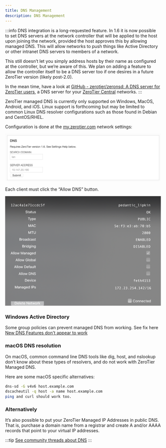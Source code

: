 ```yaml
---
title: DNS Management
description: DNS Management
---
```


:::info
DNS integration is a long-requested feature. In 1.6 it is now possible to set DNS servers at the network controller that will be applied to the host upon joining the network, provided the host approves this by allowing managed DNS. This will allow networks to push things like Active Directory or other intranet DNS servers to members of a network.

This still doesn’t let you simply address hosts by their name as configured at the controller, but we’re aware of this. We plan on adding a feature to allow the controller itself to be a DNS server too if one desires in a future ZeroTier version (likely post-2.0).

In the mean time, have a look at [GitHub - zerotier/zeronsd: A DNS server for ZeroTier users](https://github.com/zerotier/zeronsd), a DNS server for your [ZeroTier Central](https://my.zerotier.com) networks.
:::

ZeroTier managed DNS is currently only supported on Windows, MacOS, Android, and iOS. Linux support is forthcoming but may be limited to common Linux DNS resolver configurations such as those found in Debian and CentOS/RHEL.

Configuration is done at the [my.zerotier.com](https://my.zerotier.com) network settings:

![DNS Configuration section in Central](./images/dns-management-00.png)

Each client must click the “Allow DNS” button.

![Allow DNS button](./images/dns-management-01.png)

### Windows Active Directory

Some group policies can prevent managed DNS from working. See fix here [New DNS Features don't appear to work](https://discuss.zerotier.com/t/new-dns-features-dont-appear-to-work/982/7)

### macOS DNS resolution

On macOS, common command line DNS tools like dig, host, and nslookup don’t know about these types of resolvers, and do not work with ZeroTier Managed DNS.

Here are some macOS specific alternatives:

```sh
dns-sd -G v4v6 host.example.com
dscacheutil -q host -a name host.example.com
ping and curl should work too.
```

### Alternatively

It’s also possible to put your ZeroTier Managed IP Addresses in public DNS. That is, purchase a domain name from a registrar and create A and/or AAAA records that point to your virtual IP addresses.

:::tip
[See community threads about DNS](https://discuss.zerotier.com/search?q=dns)
:::
